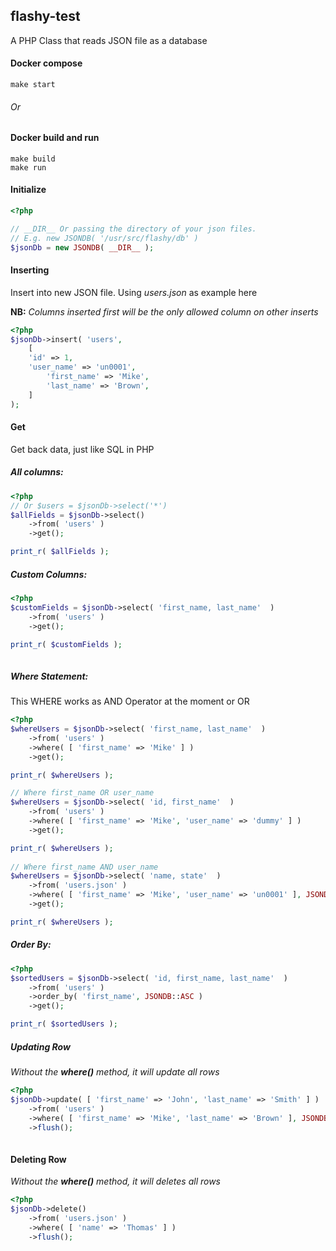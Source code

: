 ## flashy-test
A PHP Class that reads JSON file as a database

#### Docker compose
```
make start
```

###### Or
#### Docker build and run
```
make build
make run
```

#### Initialize
```php
<?php 

// __DIR__ Or passing the directory of your json files.
// E.g. new JSONDB( '/usr/src/flashy/db' )
$jsonDb = new JSONDB( __DIR__ ); 
```

#### Inserting
Insert into new JSON file. Using *users.json* as example here

**NB:** *Columns inserted first will be the only allowed column on other inserts*

```php
<?php
$jsonDb->insert( 'users', 
	[ 
    'id' => 1,
    'user_name' => 'un0001',
		'first_name' => 'Mike', 
		'last_name' => 'Brown', 
	]
);
```

#### Get 
Get back data, just like SQL in PHP

##### All columns:
```php
<?php
// Or $users = $jsonDb->select('*')
$allFields = $jsonDb->select()
	->from( 'users' )
	->get();

print_r( $allFields );
```

##### Custom Columns:
```php
<?php 
$customFields = $jsonDb->select( 'first_name, last_name'  )
	->from( 'users' )
	->get();

print_r( $customFields );
	
```

##### Where Statement:
This WHERE works as AND Operator at the moment or OR
```php
<?php 
$whereUsers = $jsonDb->select( 'first_name, last_name'  )
	->from( 'users' )
	->where( [ 'first_name' => 'Mike' ] )
	->get();

print_r( $whereUsers );

// Where first_name OR user_name
$whereUsers = $jsonDb->select( 'id, first_name'  )
	->from( 'users' )
	->where( [ 'first_name' => 'Mike', 'user_name' => 'dummy' ] )
	->get();

print_r( $whereUsers );  
	
// Where first_name AND user_name 
$whereUsers = $jsonDb->select( 'name, state'  )
	->from( 'users.json' )
	->where( [ 'first_name' => 'Mike', 'user_name' => 'un0001' ], JSONDB::AND )
	->get();

print_r( $whereUsers );  	
```

##### Order By:
```php
<?php 
$sortedUsers = $jsonDb->select( 'id, first_name, last_name'  )
	->from( 'users' )
	->order_by( 'first_name', JSONDB::ASC )
	->get();

print_r( $sortedUsers );
```

##### Updating Row
*Without the **where()** method, it will update all rows*
```php
<?php 
$jsonDb->update( [ 'first_name' => 'John', 'last_name' => 'Smith' ] )
	->from( 'users' )
	->where( [ 'first_name' => 'Mike', 'last_name' => 'Brown' ], JSONDB::AND )
	->flush();
	
```

#### Deleting Row
*Without the **where()** method, it will deletes all rows*
```php
<?php
$jsonDb->delete()
	->from( 'users.json' )
	->where( [ 'name' => 'Thomas' ] )
	->flush();

```
